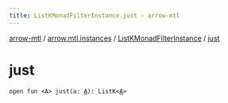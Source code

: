 ```yaml
---
title: ListKMonadFilterInstance.just - arrow-mtl
---
```


[arrow-mtl](../../index.html) / [arrow.mtl.instances](../index.html) / [ListKMonadFilterInstance](index.html) / [just](./just.html)

# just

`open fun <A> just(a: `[`A`](just.html#A)`): ListK<`[`A`](just.html#A)`>`
